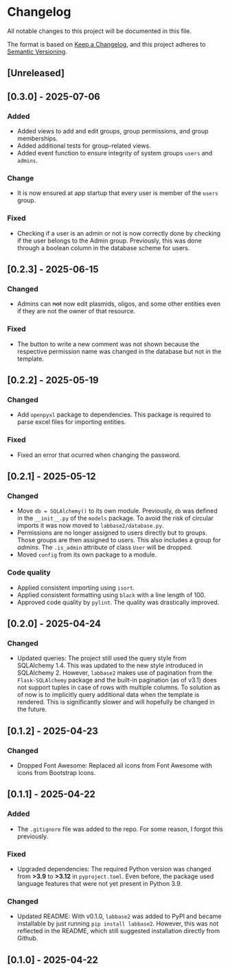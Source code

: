 # Changelog

All notable changes to this project will be documented in this file.

The format is based on [Keep a Changelog](https://keepachangelog.com/en/1.1.0/),
and this project adheres to [Semantic Versioning](https://semver.org/spec/v2.0.0.html).

## [Unreleased]


## [0.3.0] - 2025-07-06

### Added

- Added views to add and edit groups, group permissions, and group memberships.
- Added additional tests for group-related views.
- Added event function to ensure integrity of system groups `users` and `admins`.

### Change

- It is now ensured at app startup that every user is member of the `users` group.

### Fixed

- Checking if a user is an admin or not is now correctly done by checking if the user belongs to the Admin group. Previously, this was done through a boolean column in the database scheme for users.


## [0.2.3] - 2025-06-15

### Changed

- Admins can ~~not~~ now edit plasmids, oligos, and some other entities even if they are not the owner of that resource.

### Fixed

- The button to write a new comment was not shown because the respective permission name was changed in the database but not in the template.

## [0.2.2] - 2025-05-19

### Changed

- Add `openpyxl` package to dependencies. This package is required to parse excel files for importing entities.

### Fixed

- Fixed an error that ocurred when changing the password.


## [0.2.1] - 2025-05-12

### Changed

- Move `db = SQLAlchemy()` to its own module. Previously, `db` was defined in the `__init__.py` of the `models` package. To avoid the risk of circular imports it was now moved to `labbase2/database.py`.
- Permissions are no longer assigned to users directly but to groups. Those groups are then assigned to users. This also includes a group for *admins*. The `.is_admin` attribute of class `User` will be dropped.
- Moved `config` from its own package to a module.

### Code quality

- Applied consistent importing using `isort`.
- Applied consistent formatting using `black` with a line length of 100.
- Approved code quality by `pylint`. The quality was drastically improved.


## [0.2.0] - 2025-04-24

### Changed

- Updated queries: The project still used the query style from SQLAlchemy 1.4. This was updated to the new style introduced in SQLAlchemy 2. However, `labbase2` makes use of pagination from the `Flask-SQLAlchemy` package and the built-in pagination (as of v3.1) does not support tuples in case of rows with multiple columns. To solution as of now is to implicitly query additional data when the template is rendered. This is significantly slower and will hopefully be changed in the future. 


## [0.1.2] - 2025-04-23

### Changed

- Dropped Font Awesome: Replaced all icons from Font Awesome with icons from Bootstrap Icons.


## [0.1.1] - 2025-04-22

### Added

- The `.gitignore` file was added to the repo. For some reason, I forgot this previously.

### Fixed

- Upgraded dependencies: The required Python version was changed from **>3.9** to **>3.12** in `pyproject.toml`. Even before, the package used language features that were not yet present in Python 3.9.

### Changed

- Updated README: With v0.1.0, `labbase2` was added to PyPI and became installable by just running `pip install labbase2`. However, this was not reflected in the README, which still suggested installation directly from Github.


## [0.1.0] - 2025-04-22